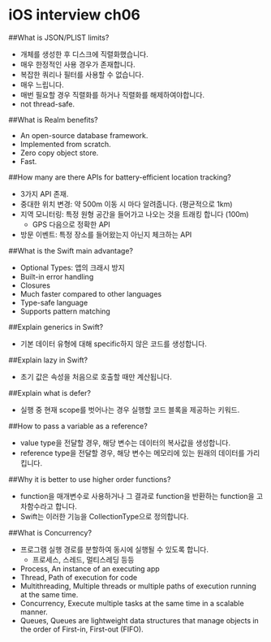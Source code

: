 # iOS interview ch06

##What is JSON/PLIST limits?
- 개체를 생성한 후 디스크에 직렬화했습니다.
- 매우 한정적인 사용 경우가 존재합니다.
- 복잡한 쿼리나 필터를 사용할 수 없습니다.
- 매우 느립니다.
- 매번 필요할 경우 직렬화를 하거나 직렬화를 해제하여야합니다.
- not thread-safe.

##What is Realm benefits?
- An open-source database framework.
- Implemented from scratch.
- Zero copy object store.
- Fast.


##How many are there APIs for battery-efficient location tracking?
- 3가지 API 존재.
- 중대한 위치 변경: 약 500m 이동 시 마다 알려줍니다. (평균적으로 1km)
- 지역 모니터링: 특정 원형 공간을 들어가고 나오는 것을 트래킹 합니다 (100m)
	- GPS 다음으로 정확한 API
- 방문 이벤트: 특정 장소를 들어왔는지 아닌지 체크하는 API

##What is the Swift main advantage? 
- Optional Types: 앱의 크래시 방지
- Built-in error handling
- Closures
- Much faster compared to other languages
- Type-safe language
- Supports pattern matching

##Explain generics in Swift? 
- 기본 데이터 유형에 대해 specific하지 않은 코드를 생성합니다.

##Explain lazy in Swift? 
- 초기 값은 속성을 처음으로 호출할 때만 계산됩니다. 

##Explain what is defer?
- 실행 중 현재 scope를 벗어나는 경우 실행할 코드 블록을 제공하는 키워드.

##How to pass a variable as a reference?
- value type을 전달할 경우, 해당 변수는 데이터의 복사값을 생성합니다.
- reference type을 전달할 경우, 해당 변수는 메모리에 있는 원래의 데이터를 가리킵니다.

##Why it is better to use higher order functions?
- function을 매개변수로 사용하거나 그 결과로 function을 반환하는 function을 고차함수라고 합니다.
- Swift는 이러한 기능을 CollectionType으로 정의합니다.

##What is Concurrency?
- 프로그램 실행 경로를 분할하여 동시에 실행될 수 있도록 합니다.
	- 프로세스, 스레드, 멀티스레딩 등등
- Process, An instance of an executing app
- Thread, Path of execution for code
- Multithreading, Multiple threads or multiple paths of execution running at the same time.
- Concurrency, Execute multiple tasks at the same time in a scalable manner.
- Queues, Queues are lightweight data structures that manage objects in the order of First-in, First-out (FIFO).
